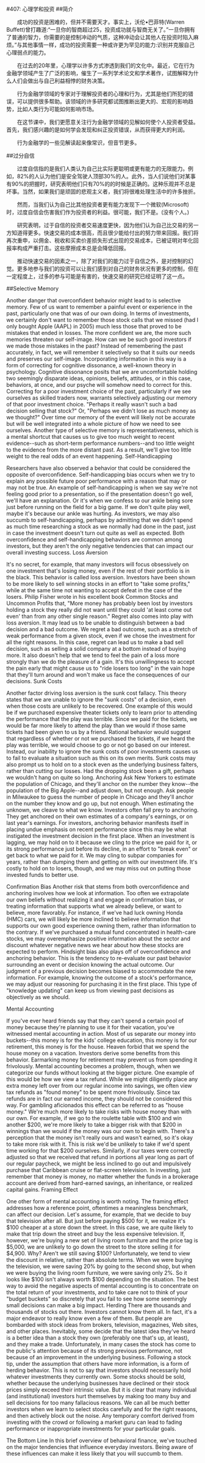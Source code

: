 #407: 心理学和投资
##简介

　　成功的投资是困难的，但并不需要天才。事实上，沃伦•巴菲特(Warren Buffett)曾打趣道:“一旦你的智商超过25，投资成功就与智商无关了。”一旦你拥有了普通的智力，你需要的是控制冲动的气质，这种冲动会让其他人在投资时陷入麻烦。”与其他事情一样，成功的投资需要一种或许更为罕见的能力:识别并克服自己心理弱点的能力。

　　在过去的20年里，心理学以许多方式渗透到我们的文化中。最近，它在行为金融学领域产生了广泛的影响，催生了一系列学术论文和学术著作，试图解释为什么人们会做出与自己利益相悖的财务决策。

　　行为金融学领域的专家对于理解投资者的心理和行为，尤其是他们所犯的错误，可以提供很多帮助。该领域的许多研究都试图推断出更大的、宏观的影响趋势，比如人类行为可能如何影响市场。

　　在这节课中，我们更愿意关注行为金融学领域的见解如何使个人投资者受益。首先，我们感兴趣的是如何学会发现和纠正投资错误，从而获得更大的利润。

　　行为金融学的一些见解读起来像常识，但音节更多。

##过分自信

　　过度自信指的是我们人类认为自己比实际更聪明或更有能力的无限能力。例如，82%的人认为他们是安全驾驶人顶部30%的人。此外，当人们说他们对某事有90%的把握时，研究表明他们只有70%的的时候是正确的。这种乐观并不总是坏事。当然，如果我们是顽固的悲观主义者，我们将很难处理生活中的许多挫折。

　　然而，当我们认为自己比其他投资者更有能力发现下一个微软(Microsoft)时，过度自信会伤害我们作为投资者的利益。很可能，我们不是。(没有个人。)

　　研究表明，过于自信的投资者交易速度更快，因为他们认为自己比交易的另一方知道得更多。快速交易的成本很高，而且很少能给付出的努力带来回报。我们将再次重申，以佣金、税收和买卖价差损失形式出现的交易成本，已被证明对年化回报率构成严重打击。这些摩擦成本总是会降低回报。

　　推动快速交易的因素之一，除了对我们的能力过于自信之外，是对控制的幻觉。更多地参与我们的投资可以让我们感到对自己的财务状况有更多的控制，但在一定程度上，过多的参与可能是有害的，快速交易的研究已经证明了这一点。

##Selective Memory

Another danger that overconfident behavior might lead to is selective memory. Few of us want to remember a painful event or experience in the past, particularly one that was of our own doing. In terms of investments, we certainly don't want to remember those stock calls that we missed (had I only bought Apple (AAPL) in 2005) much less those that proved to be mistakes that ended in losses.
The more confident we are, the more such memories threaten our self-image. How can we be such good investors if we made those mistakes in the past? Instead of remembering the past accurately, in fact, we will remember it selectively so that it suits our needs and preserves our self-image.
Incorporating information in this way is a form of correcting for cognitive dissonance, a well-known theory in psychology. Cognitive dissonance posits that we are uncomfortable holding two seemingly disparate ideas, opinions, beliefs, attitudes, or in this case, behaviors, at once, and our psyche will somehow need to correct for this.
Correcting for a poor investment choice of the past, particularly if we see ourselves as skilled traders now, warrants selectively adjusting our memory of that poor investment choice. "Perhaps it really wasn't such a bad decision selling that stock?" Or, "Perhaps we didn't lose as much money as we thought?" Over time our memory of the event will likely not be accurate but will be well integrated into a whole picture of how we need to see ourselves.
Another type of selective memory is representativeness, which is a mental shortcut that causes us to give too much weight to recent evidence--such as short-term performance numbers--and too little weight to the evidence from the more distant past. As a result, we'll give too little weight to the real odds of an event happening.
Self-Handicapping

Researchers have also observed a behavior that could be considered the opposite of overconfidence. Self-handicapping bias occurs when we try to explain any possible future poor performance with a reason that may or may not be true.
An example of self-handicapping is when we say we're not feeling good prior to a presentation, so if the presentation doesn't go well, we'll have an explanation. Or it's when we confess to our ankle being sore just before running on the field for a big game. If we don't quite play well, maybe it's because our ankle was hurting.
As investors, we may also succumb to self-handicapping, perhaps by admitting that we didn't spend as much time researching a stock as we normally had done in the past, just in case the investment doesn't turn out quite as well as expected. Both overconfidence and self-handicapping behaviors are common among investors, but they aren't the only negative tendencies that can impact our overall investing success.
Loss Aversion

It's no secret, for example, that many investors will focus obsessively on one investment that's losing money, even if the rest of their portfolio is in the black. This behavior is called loss aversion.
Investors have been shown to be more likely to sell winning stocks in an effort to "take some profits," while at the same time not wanting to accept defeat in the case of the losers. Philip Fisher wrote in his excellent book Common Stocks and Uncommon Profits that, "More money has probably been lost by investors holding a stock they really did not want until they could 'at least come out even' than from any other single reason."
Regret also comes into play with loss aversion. It may lead us to be unable to distinguish between a bad decision and a bad outcome. We regret a bad outcome, such as a stretch of weak performance from a given stock, even if we chose the investment for all the right reasons. In this case, regret can lead us to make a bad sell decision, such as selling a solid company at a bottom instead of buying more.
It also doesn't help that we tend to feel the pain of a loss more strongly than we do the pleasure of a gain. It's this unwillingness to accept the pain early that might cause us to "ride losers too long" in the vain hope that they'll turn around and won't make us face the consequences of our decisions.
Sunk Costs

Another factor driving loss aversion is the sunk cost fallacy. This theory states that we are unable to ignore the "sunk costs" of a decision, even when those costs are unlikely to be recovered.
One example of this would be if we purchased expensive theater tickets only to learn prior to attending the performance that the play was terrible. Since we paid for the tickets, we would be far more likely to attend the play than we would if those same tickets had been given to us by a friend. Rational behavior would suggest that regardless of whether or not we purchased the tickets, if we heard the play was terrible, we would choose to go or not go based on our interest. Instead, our inability to ignore the sunk costs of poor investments causes us to fail to evaluate a situation such as this on its own merits. Sunk costs may also prompt us to hold on to a stock even as the underlying business falters, rather than cutting our losses. Had the dropping stock been a gift, perhaps we wouldn't hang on quite so long.
Anchoring
Ask New Yorkers to estimate the population of Chicago, and they'll anchor on the number they know--the population of the Big Apple--and adjust down, but not enough. Ask people in Milwaukee to guess the number of people in Chicago and they'll anchor on the number they know and go up, but not enough. When estimating the unknown, we cleave to what we know.
Investors often fall prey to anchoring. They get anchored on their own estimates of a company's earnings, or on last year's earnings. For investors, anchoring behavior manifests itself in placing undue emphasis on recent performance since this may be what instigated the investment decision in the first place.
When an investment is lagging, we may hold on to it because we cling to the price we paid for it, or its strong performance just before its decline, in an effort to "break even" or get back to what we paid for it. We may cling to subpar companies for years, rather than dumping them and getting on with our investment life. It's costly to hold on to losers, though, and we may miss out on putting those invested funds to better use.

Confirmation Bias
Another risk that stems from both overconfidence and anchoring involves how we look at information. Too often we extrapolate our own beliefs without realizing it and engage in confirmation bias, or treating information that supports what we already believe, or want to believe, more favorably.
For instance, if we've had luck owning Honda (HMC) cars, we will likely be more inclined to believe information that supports our own good experience owning them, rather than information to the contrary. If we've purchased a mutual fund concentrated in health-care stocks, we may overemphasize positive information about the sector and discount whatever negative news we hear about how these stocks are expected to perform.
Hindsight bias also plays off of overconfidence and anchoring behavior. This is the tendency to re-evaluate our past behavior surrounding an event or decision knowing the actual outcome. Our judgment of a previous decision becomes biased to accommodate the new information. For example, knowing the outcome of a stock's performance, we may adjust our reasoning for purchasing it in the first place. This type of "knowledge updating" can keep us from viewing past decisions as objectively as we should.

Mental Accounting

If you've ever heard friends say that they can't spend a certain pool of money because they're planning to use it for their vacation, you've witnessed mental accounting in action. Most of us separate our money into buckets--this money is for the kids' college education, this money is for our retirement, this money is for the house. Heaven forbid that we spend the house money on a vacation.
Investors derive some benefits from this behavior. Earmarking money for retirement may prevent us from spending it frivolously. Mental accounting becomes a problem, though, when we categorize our funds without looking at the bigger picture. One example of this would be how we view a tax refund. While we might diligently place any extra money left over from our regular income into savings, we often view tax refunds as "found money" to be spent more frivolously. Since tax refunds are in fact our earned income, they should not be considered this way.
For gambling aficionados this effect can be referred to as "house money." We're much more likely to take risks with house money than with our own. For example, if we go to the roulette table with $100 and win another $200, we're more likely to take a bigger risk with that $200 in winnings than we would if the money was our own to begin with. There's a perception that the money isn't really ours and wasn't earned, so it's okay to take more risk with it. This is risk we'd be unlikely to take if we'd spent time working for that $200 ourselves.
Similarly, if our taxes were correctly adjusted so that we received that refund in portions all year long as part of our regular paycheck, we might be less inclined to go out and impulsively purchase that Caribbean cruise or flat-screen television.
In investing, just remember that money is money, no matter whether the funds in a brokerage account are derived from hard-earned savings, an inheritance, or realized capital gains.
Framing Effect

One other form of mental accounting is worth noting. The framing effect addresses how a reference point, oftentimes a meaningless benchmark, can affect our decision.
Let's assume, for example, that we decide to buy that television after all. But just before paying $500 for it, we realize it's $100 cheaper at a store down the street. In this case, we are quite likely to make that trip down the street and buy the less expensive television. If, however, we're buying a new set of living room furniture and the price tag is $5,000, we are unlikely to go down the street to the store selling it for $4,900. Why? Aren't we still saving $100?
Unfortunately, we tend to view the discount in relative, rather than absolute terms. When we were buying the television, we were saving 20% by going to the second shop, but when we were buying the living room furniture, we were saving only 2%. So it looks like $100 isn't always worth $100 depending on the situation.
The best way to avoid the negative aspects of mental accounting is to concentrate on the total return of your investments, and to take care not to think of your "budget buckets" so discretely that you fail to see how some seemingly small decisions can make a big impact.
Herding
There are thousands and thousands of stocks out there. Investors cannot know them all. In fact, it's a major endeavor to really know even a few of them. But people are bombarded with stock ideas from brokers, television, magazines, Web sites, and other places. Inevitably, some decide that the latest idea they've heard is a better idea than a stock they own (preferably one that's up, at least), and they make a trade.
Unfortunately, in many cases the stock has come to the public's attention because of its strong previous performance, not because of an improvement in the underlying business. Following a stock tip, under the assumption that others have more information, is a form of herding behavior.
This is not to say that investors should necessarily hold whatever investments they currently own. Some stocks should be sold, whether because the underlying businesses have declined or their stock prices simply exceed their intrinsic value. But it is clear that many individual (and institutional) investors hurt themselves by making too many buy and sell decisions for too many fallacious reasons. We can all be much better investors when we learn to select stocks carefully and for the right reasons, and then actively block out the noise. Any temporary comfort derived from investing with the crowd or following a market guru can lead to fading performance or inappropriate investments for your particular goals.

The Bottom Line
In this brief overview of behavioral finance, we've touched on the major tendencies that influence everyday investors. Being aware of these influences can make it less likely that you will succumb to them.

